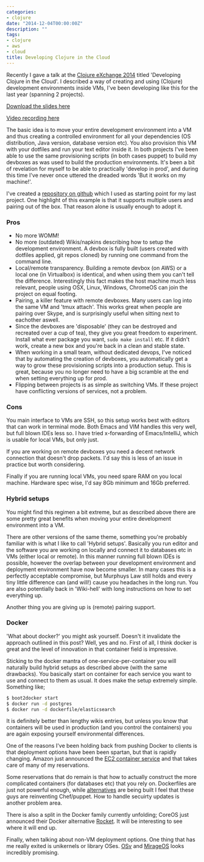 ```yaml
---
categories:
- clojure
date: "2014-12-04T00:00:00Z"
description: ""
tags:
- clojure
- aws
- cloud
title: Developing Clojure in the Cloud
---
```

Recently I gave a talk at the [Clojure eXchange 2014](https://skillsmatter.com/conferences/1956-clojure-exchange-2014) titled 'Developing Clojure in the Cloud'. I described a way of creating and using (Clojure) development environments inside VMs, I've been developing like this for the last year (spanning 2 projects).

<!--more-->

[Download the slides here](/assets/images/devcloud/developing-clojure-in-the-cloud.pdf)

[Video recording here](https://skillsmatter.com/skillscasts/6056-developing-clojure-in-the-cloud)

The basic idea is to move your entire development environment into a VM and thus creating a controlled environment for all your dependencies (OS distribution, Java version, database version etc). You also provision this VM with your dotfiles and run your text editor inside it. In both projects I've been able to use the same provisioning scripts (in both cases puppet) to build my devboxes as was used to build the production environments. It's been a bit of revelation for myself to be able to practically 'develop in prod', and during this time I've never once uttered the dreaded words 'But it works on my machine!'.

I've created a [repository on github](https://github.com/martintrojer/devbox) which I used as starting point for my last project. One highlight of this example is that it supports multiple users and pairing out of the box. That reason alone is usually enough to adopt it.

### Pros

* No more WOMM!
* No more (outdated) Wikis/napkins describing how to setup the development environment. A devbox is fully built (users created with dotfiles applied, git repos cloned) by running one command from the command line.
* Local/remote transparency. Building a remote devbox (on AWS) or a local one (in Virtualbox) is identical, and when using them you can't tell the difference. Interestingly this fact makes the host machine much less relevant, people using OSX, Linux, Windows, ChromeOS can join the project on equal footing.
* Pairing, a killer feature with remote devboxes. Many users can log into the same VM and 'tmux attach'. This works great when people are pairing over Skype, and is surprisingly useful when sitting next to eachother aswell.
* Since the devboxes are 'disposable' (they can be destroyed and recreated over a cup of tea), they give you great freedom to experiment. Install what ever package you want, `sudo make install` etc. If it didn't work, create a new box and you're back in a clean and stable state.
* When working in a small team, without dedicated devops, I've noticed that by automating the creation of devboxes, you automatically get a way to grow these provisioning scripts into a production setup. This is great, because you no longer need to have a big scramble at the end when setting everything up for prod.
* Flipping between projects is as simple as switching VMs. If these project have conflicting versions of services, not a problem.

### Cons

You main interface to VMs are SSH, so this setup works best with editors that can work in terminal mode. Both Emacs and VIM handles this very well, but full blown IDEs less so. I have tried x-forwarding of Emacs/IntelliJ, which is usable for local VMs, but only just.

If you are working on remote devboxes you need a decent network connection that doesn't drop packets. I'd say this is less of an issue in practice but worth considering.

Finally if you are running local VMs, you need spare RAM on you local machine. Hardware spec wise, I'd say 8Gb minimum and 16Gb preferred.

### Hybrid setups

You might find this regimen a bit extreme, but as described above there are some pretty great benefits when moving your entire development environment into a VM.

There are other versions of the same theme, something you're probably familiar with is what I like to call 'Hybrid setups'. Basically you run editor and the software you are working on locally and connect it to databases etc in VMs (either local or remote). In this manner running full blown IDEs is possible, however the overlap between your development environment and deployment environment have now become smaller. In many cases this is a perfectly acceptable compromise, but Murphuys Law still holds and every tiny little difference can (and will!) cause you headaches in the long run. You are also potentially back in 'Wiki-hell' with long instructions on how to set everything up.

Another thing you are giving up is (remote) pairing support.

### Docker

'What about docker?' you might ask yourself. Doesn't it invalidate the approach outlined in this post? Well, yes and no. First of all, I think docker is great and the level of innovation in that container field is impressive.

Sticking to the docker mantra of one-service-per-container you will naturally build hybrid setups as described above (with the same drawbacks). You basically start on container for each service you want to use and connect to them as usual. It does make the setup extremely simple. Something like;

```sh
$ boot2docker start
$ docker run -d postgres
$ docker run -d dockerfile/elasticsearch
```

It is definitely better than lengthy wikis entries, but unless you know that containers will be used in production (and you control the containers) you are again exposing yourself environmental differences.

One of the reasons I've been holding back from pushing Docker to clients is that deployment options have been been spartan, but that is rapidly changing. Amazon just announced the [EC2 container service](http://aws.amazon.com/ecs/) and that takes care of many of my reservations.

Some reservations that do remain is that how to actually construct the more complicated containers (for databases etc) that you rely on. Dockerfiles are just not powerful enough, while [alternatives](http://ianmiell.github.io/shutit/) are being built I feel that these guys are reinventing Chef/puppet. How to handle secuirty updates is another problem area.

There is also a split in the Docker family currently unfolding; CoreOS just announced their Docker alternative [Rocket](https://coreos.com/blog/rocket/). It will be interesting to see where it will end up.

Finally, when talking about non-VM deployment options. One thing that has me really exited is unikernels or library OSes. [OSv](http://osv.io/) and [MirageOS](http://www.openmirage.org/) looks incredibly promising.
